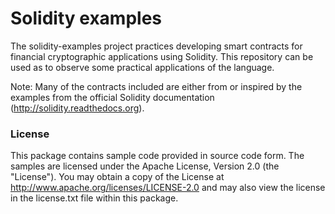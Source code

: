 # Solidity examples
The solidity-examples project practices developing smart contracts for financial cryptographic applications using Solidity. This repository can be used as to observe some practical applications of the language.

Note: Many of the contracts included are either from or inspired by the examples from the official Solidity documentation (http://solidity.readthedocs.org).

### License
This package contains sample code provided in source code form. The samples are licensed under the Apache License, Version 2.0 (the "License"). You may obtain a copy of the License at http://www.apache.org/licenses/LICENSE-2.0 and may also view the license in the license.txt file within this package.
